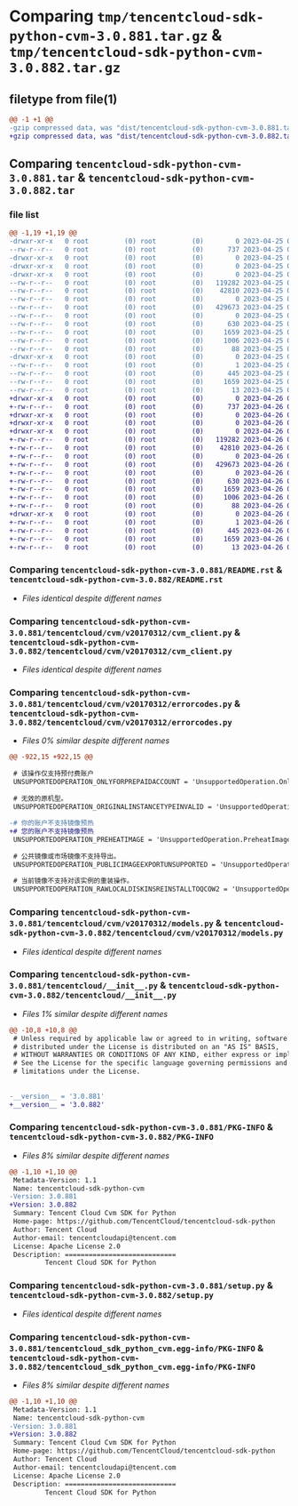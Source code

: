 # Comparing `tmp/tencentcloud-sdk-python-cvm-3.0.881.tar.gz` & `tmp/tencentcloud-sdk-python-cvm-3.0.882.tar.gz`

## filetype from file(1)

```diff
@@ -1 +1 @@
-gzip compressed data, was "dist/tencentcloud-sdk-python-cvm-3.0.881.tar", last modified: Tue Apr 25 00:34:25 2023, max compression
+gzip compressed data, was "dist/tencentcloud-sdk-python-cvm-3.0.882.tar", last modified: Wed Apr 26 03:09:20 2023, max compression
```

## Comparing `tencentcloud-sdk-python-cvm-3.0.881.tar` & `tencentcloud-sdk-python-cvm-3.0.882.tar`

### file list

```diff
@@ -1,19 +1,19 @@
-drwxr-xr-x   0 root         (0) root         (0)        0 2023-04-25 00:34:25.000000 tencentcloud-sdk-python-cvm-3.0.881/
--rw-r--r--   0 root         (0) root         (0)      737 2023-04-25 00:34:25.000000 tencentcloud-sdk-python-cvm-3.0.881/README.rst
-drwxr-xr-x   0 root         (0) root         (0)        0 2023-04-25 00:34:25.000000 tencentcloud-sdk-python-cvm-3.0.881/tencentcloud/
-drwxr-xr-x   0 root         (0) root         (0)        0 2023-04-25 00:34:25.000000 tencentcloud-sdk-python-cvm-3.0.881/tencentcloud/cvm/
-drwxr-xr-x   0 root         (0) root         (0)        0 2023-04-25 00:34:25.000000 tencentcloud-sdk-python-cvm-3.0.881/tencentcloud/cvm/v20170312/
--rw-r--r--   0 root         (0) root         (0)   119282 2023-04-25 00:34:25.000000 tencentcloud-sdk-python-cvm-3.0.881/tencentcloud/cvm/v20170312/cvm_client.py
--rw-r--r--   0 root         (0) root         (0)    42810 2023-04-25 00:34:25.000000 tencentcloud-sdk-python-cvm-3.0.881/tencentcloud/cvm/v20170312/errorcodes.py
--rw-r--r--   0 root         (0) root         (0)        0 2023-04-25 00:34:25.000000 tencentcloud-sdk-python-cvm-3.0.881/tencentcloud/cvm/v20170312/__init__.py
--rw-r--r--   0 root         (0) root         (0)   429673 2023-04-25 00:34:25.000000 tencentcloud-sdk-python-cvm-3.0.881/tencentcloud/cvm/v20170312/models.py
--rw-r--r--   0 root         (0) root         (0)        0 2023-04-25 00:34:25.000000 tencentcloud-sdk-python-cvm-3.0.881/tencentcloud/cvm/__init__.py
--rw-r--r--   0 root         (0) root         (0)      630 2023-04-25 00:34:25.000000 tencentcloud-sdk-python-cvm-3.0.881/tencentcloud/__init__.py
--rw-r--r--   0 root         (0) root         (0)     1659 2023-04-25 00:34:25.000000 tencentcloud-sdk-python-cvm-3.0.881/PKG-INFO
--rw-r--r--   0 root         (0) root         (0)     1006 2023-04-25 00:34:25.000000 tencentcloud-sdk-python-cvm-3.0.881/setup.py
--rw-r--r--   0 root         (0) root         (0)       88 2023-04-25 00:34:25.000000 tencentcloud-sdk-python-cvm-3.0.881/setup.cfg
-drwxr-xr-x   0 root         (0) root         (0)        0 2023-04-25 00:34:25.000000 tencentcloud-sdk-python-cvm-3.0.881/tencentcloud_sdk_python_cvm.egg-info/
--rw-r--r--   0 root         (0) root         (0)        1 2023-04-25 00:34:25.000000 tencentcloud-sdk-python-cvm-3.0.881/tencentcloud_sdk_python_cvm.egg-info/dependency_links.txt
--rw-r--r--   0 root         (0) root         (0)      445 2023-04-25 00:34:25.000000 tencentcloud-sdk-python-cvm-3.0.881/tencentcloud_sdk_python_cvm.egg-info/SOURCES.txt
--rw-r--r--   0 root         (0) root         (0)     1659 2023-04-25 00:34:25.000000 tencentcloud-sdk-python-cvm-3.0.881/tencentcloud_sdk_python_cvm.egg-info/PKG-INFO
--rw-r--r--   0 root         (0) root         (0)       13 2023-04-25 00:34:25.000000 tencentcloud-sdk-python-cvm-3.0.881/tencentcloud_sdk_python_cvm.egg-info/top_level.txt
+drwxr-xr-x   0 root         (0) root         (0)        0 2023-04-26 03:09:20.000000 tencentcloud-sdk-python-cvm-3.0.882/
+-rw-r--r--   0 root         (0) root         (0)      737 2023-04-26 03:09:19.000000 tencentcloud-sdk-python-cvm-3.0.882/README.rst
+drwxr-xr-x   0 root         (0) root         (0)        0 2023-04-26 03:09:20.000000 tencentcloud-sdk-python-cvm-3.0.882/tencentcloud/
+drwxr-xr-x   0 root         (0) root         (0)        0 2023-04-26 03:09:20.000000 tencentcloud-sdk-python-cvm-3.0.882/tencentcloud/cvm/
+drwxr-xr-x   0 root         (0) root         (0)        0 2023-04-26 03:09:20.000000 tencentcloud-sdk-python-cvm-3.0.882/tencentcloud/cvm/v20170312/
+-rw-r--r--   0 root         (0) root         (0)   119282 2023-04-26 03:09:19.000000 tencentcloud-sdk-python-cvm-3.0.882/tencentcloud/cvm/v20170312/cvm_client.py
+-rw-r--r--   0 root         (0) root         (0)    42810 2023-04-26 03:09:19.000000 tencentcloud-sdk-python-cvm-3.0.882/tencentcloud/cvm/v20170312/errorcodes.py
+-rw-r--r--   0 root         (0) root         (0)        0 2023-04-26 03:09:19.000000 tencentcloud-sdk-python-cvm-3.0.882/tencentcloud/cvm/v20170312/__init__.py
+-rw-r--r--   0 root         (0) root         (0)   429673 2023-04-26 03:09:19.000000 tencentcloud-sdk-python-cvm-3.0.882/tencentcloud/cvm/v20170312/models.py
+-rw-r--r--   0 root         (0) root         (0)        0 2023-04-26 03:09:19.000000 tencentcloud-sdk-python-cvm-3.0.882/tencentcloud/cvm/__init__.py
+-rw-r--r--   0 root         (0) root         (0)      630 2023-04-26 03:09:19.000000 tencentcloud-sdk-python-cvm-3.0.882/tencentcloud/__init__.py
+-rw-r--r--   0 root         (0) root         (0)     1659 2023-04-26 03:09:20.000000 tencentcloud-sdk-python-cvm-3.0.882/PKG-INFO
+-rw-r--r--   0 root         (0) root         (0)     1006 2023-04-26 03:09:19.000000 tencentcloud-sdk-python-cvm-3.0.882/setup.py
+-rw-r--r--   0 root         (0) root         (0)       88 2023-04-26 03:09:20.000000 tencentcloud-sdk-python-cvm-3.0.882/setup.cfg
+drwxr-xr-x   0 root         (0) root         (0)        0 2023-04-26 03:09:20.000000 tencentcloud-sdk-python-cvm-3.0.882/tencentcloud_sdk_python_cvm.egg-info/
+-rw-r--r--   0 root         (0) root         (0)        1 2023-04-26 03:09:20.000000 tencentcloud-sdk-python-cvm-3.0.882/tencentcloud_sdk_python_cvm.egg-info/dependency_links.txt
+-rw-r--r--   0 root         (0) root         (0)      445 2023-04-26 03:09:20.000000 tencentcloud-sdk-python-cvm-3.0.882/tencentcloud_sdk_python_cvm.egg-info/SOURCES.txt
+-rw-r--r--   0 root         (0) root         (0)     1659 2023-04-26 03:09:20.000000 tencentcloud-sdk-python-cvm-3.0.882/tencentcloud_sdk_python_cvm.egg-info/PKG-INFO
+-rw-r--r--   0 root         (0) root         (0)       13 2023-04-26 03:09:20.000000 tencentcloud-sdk-python-cvm-3.0.882/tencentcloud_sdk_python_cvm.egg-info/top_level.txt
```

### Comparing `tencentcloud-sdk-python-cvm-3.0.881/README.rst` & `tencentcloud-sdk-python-cvm-3.0.882/README.rst`

 * *Files identical despite different names*

### Comparing `tencentcloud-sdk-python-cvm-3.0.881/tencentcloud/cvm/v20170312/cvm_client.py` & `tencentcloud-sdk-python-cvm-3.0.882/tencentcloud/cvm/v20170312/cvm_client.py`

 * *Files identical despite different names*

### Comparing `tencentcloud-sdk-python-cvm-3.0.881/tencentcloud/cvm/v20170312/errorcodes.py` & `tencentcloud-sdk-python-cvm-3.0.882/tencentcloud/cvm/v20170312/errorcodes.py`

 * *Files 0% similar despite different names*

```diff
@@ -922,15 +922,15 @@
 
 # 该操作仅支持预付费账户
 UNSUPPORTEDOPERATION_ONLYFORPREPAIDACCOUNT = 'UnsupportedOperation.OnlyForPrepaidAccount'
 
 # 无效的原机型。
 UNSUPPORTEDOPERATION_ORIGINALINSTANCETYPEINVALID = 'UnsupportedOperation.OriginalInstanceTypeInvalid'
 
-# 你的账户不支持镜像预热
+# 您的账户不支持镜像预热
 UNSUPPORTEDOPERATION_PREHEATIMAGE = 'UnsupportedOperation.PreheatImage'
 
 # 公共镜像或市场镜像不支持导出。
 UNSUPPORTEDOPERATION_PUBLICIMAGEEXPORTUNSUPPORTED = 'UnsupportedOperation.PublicImageExportUnsupported'
 
 # 当前镜像不支持对该实例的重装操作。
 UNSUPPORTEDOPERATION_RAWLOCALDISKINSREINSTALLTOQCOW2 = 'UnsupportedOperation.RawLocalDiskInsReinstalltoQcow2'
```

### Comparing `tencentcloud-sdk-python-cvm-3.0.881/tencentcloud/cvm/v20170312/models.py` & `tencentcloud-sdk-python-cvm-3.0.882/tencentcloud/cvm/v20170312/models.py`

 * *Files identical despite different names*

### Comparing `tencentcloud-sdk-python-cvm-3.0.881/tencentcloud/__init__.py` & `tencentcloud-sdk-python-cvm-3.0.882/tencentcloud/__init__.py`

 * *Files 1% similar despite different names*

```diff
@@ -10,8 +10,8 @@
 # Unless required by applicable law or agreed to in writing, software
 # distributed under the License is distributed on an "AS IS" BASIS,
 # WITHOUT WARRANTIES OR CONDITIONS OF ANY KIND, either express or implied.
 # See the License for the specific language governing permissions and
 # limitations under the License.
 
 
-__version__ = '3.0.881'
+__version__ = '3.0.882'
```

### Comparing `tencentcloud-sdk-python-cvm-3.0.881/PKG-INFO` & `tencentcloud-sdk-python-cvm-3.0.882/PKG-INFO`

 * *Files 8% similar despite different names*

```diff
@@ -1,10 +1,10 @@
 Metadata-Version: 1.1
 Name: tencentcloud-sdk-python-cvm
-Version: 3.0.881
+Version: 3.0.882
 Summary: Tencent Cloud Cvm SDK for Python
 Home-page: https://github.com/TencentCloud/tencentcloud-sdk-python
 Author: Tencent Cloud
 Author-email: tencentcloudapi@tencent.com
 License: Apache License 2.0
 Description: ============================
         Tencent Cloud SDK for Python
```

### Comparing `tencentcloud-sdk-python-cvm-3.0.881/setup.py` & `tencentcloud-sdk-python-cvm-3.0.882/setup.py`

 * *Files identical despite different names*

### Comparing `tencentcloud-sdk-python-cvm-3.0.881/tencentcloud_sdk_python_cvm.egg-info/PKG-INFO` & `tencentcloud-sdk-python-cvm-3.0.882/tencentcloud_sdk_python_cvm.egg-info/PKG-INFO`

 * *Files 8% similar despite different names*

```diff
@@ -1,10 +1,10 @@
 Metadata-Version: 1.1
 Name: tencentcloud-sdk-python-cvm
-Version: 3.0.881
+Version: 3.0.882
 Summary: Tencent Cloud Cvm SDK for Python
 Home-page: https://github.com/TencentCloud/tencentcloud-sdk-python
 Author: Tencent Cloud
 Author-email: tencentcloudapi@tencent.com
 License: Apache License 2.0
 Description: ============================
         Tencent Cloud SDK for Python
```

